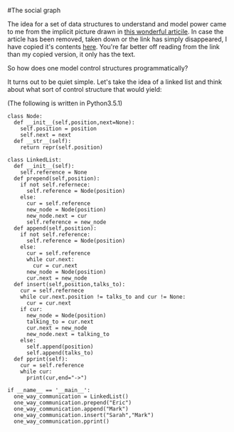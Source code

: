 #The social graph

The idea for a set of data structures to understand and model power came to me from the implicit picture drawn in [this wonderful articile](https://www.newscientist.com/article/mg22329850-600-end-of-nations-is-there-an-alternative-to-countries/?utm_source=NSNS&utm_medium=SOC&utm_campaign=hoot&cmpid=SOC%7CNSNS%7C2016-GLOBAL-hoot).  In case the article has been removed, taken down or the link has simply disappeared, I have copied it's contents [here](End_of_nations_Is_there_an_alternative_to_countries.txt).  You're far better off reading from the link than my copied version, it only has the text.

So how does one model control structures programmatically?

It turns out to be quiet simple.  Let's take the idea of a linked list and think about what sort of control structure that would yield:

(The following is written in Python3.5.1)
```
class Node:
  def __init__(self,position,next=None):
    self.position = position
    self.next = next
  def __str__(self):
    return repr(self.position)

class LinkedList:
  def __init__(self):
    self.reference = None
  def prepend(self,position):
    if not self.refernece:
      self.reference = Node(position)
    else:
      cur = self.reference
      new_node = Node(position)
      new_node.next = cur
      self.reference = new_node
  def append(self,position):
    if not self.reference:
      self.reference = Node(position)
    else:
      cur = self.reference
      while cur.next:
        cur = cur.next
      new_node = Node(position)
      cur.next = new_node
  def insert(self,position,talks_to):
    cur = self.refernece
    while cur.next.position != talks_to and cur != None:
      cur = cur.next
    if cur:
      new_node = Node(position)
      talking_to = cur.next 
      cur.next = new_node
      new_node.next = talking_to
    else:
      self.append(position)
      self.append(talks_to)
  def pprint(self):
    cur = self.reference
    while cur:
      print(cur,end="->")

if __name__ == '__main__':
  one_way_communication = LinkedList()
  one_way_communication.prepend("Eric")
  one_way_communication.append("Mark")
  one_way_communication.insert("Sarah","Mark")
  one_way_communication.pprint()
```
      
